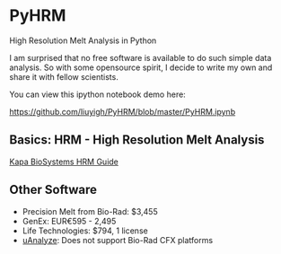 # PyHRM
High Resolution Melt Analysis in Python

I am surprised that no free software is available to do such simple data analysis. So with some opensource spirit, I decide to write my own and share it with fellow scientists.

You can view this ipython notebook demo here:

https://github.com/liuyigh/PyHRM/blob/master/PyHRM.ipynb

## Basics: HRM - High Resolution Melt Analysis

[Kapa BioSystems HRM Guide](http://www.kapabiosystems.com/document/introduction-high-resolution-melt-analysis-guide/)

## Other Software

* Precision Melt from Bio-Rad: $3,455
* GenEx: EUR€595 - 2,495
* Life Technologies: $794, 1 license
* [uAnalyze](https://dna.utah.edu/uv/uanalyze.html): Does not support Bio-Rad CFX platforms

